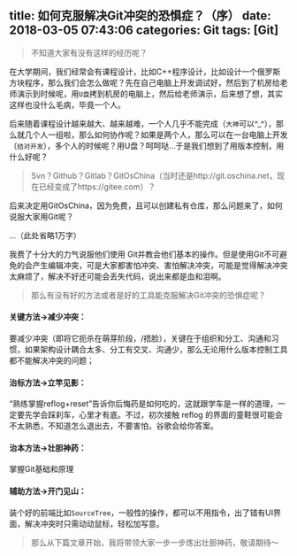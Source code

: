 title: 如何克服解决Git冲突的恐惧症？（序）
date: 2018-03-05 07:43:06
categories: Git
tags: [Git]
---
>不知道大家有没有这样的经历呢？

在大学期间，我们经常会有课程设计，比如C++程序设计，比如设计一个俄罗斯方块程序，那么我们会怎么做呢？先在自己电脑上开发调试好，然后到了机房给老师演示到时候呢，用`U盘`拷到机房的电脑上，然后给老师演示，后来想了想，其实这样也没什么毛病，毕竟一个人。

后来随着课程设计越来越大、越来越难，一个人几乎不能完成（`大神`可以^_^），那么就几个人一组啦，那么如何协作呢？如果是两个人，那么可以在一台电脑上开发（`结对开发`），多个人的时候呢？用U盘？呵呵哒...于是我们想到了用版本控制，用什么好呢？

>Svn？Github？Gitlab？GitOsChina（当时还是http://git.oschina.net，现在已经变成了https://gitee.com）？

后来决定用GitOsChina，因为免费，且可以创建私有仓库，那么问题来了，如何说服大家用Git呢？

...（此处省略1万字）

我费了十分大的力气说服他们使用 Git并教会他们基本的操作。但是使用Git不可避免的会产生编辑冲突，可是大家都害怕冲突、害怕解决冲突，可能是觉得解决冲突太麻烦了，解决不好还可能会丢失代码，说出来都是血和泪啊。

>那么有没有好的方法或者是好的工具能克服解决Git冲突的恐惧症呢？

<!--more-->

#### 关键方法->减少冲突：

要减少冲突（即将它扼杀在萌芽阶段，/捂脸），关键在于组织和分工、沟通和习惯，如果架构设计耦合太多、分工有交叉、沟通少，那么无论用什么版本控制工具都不能解决冲突的问题；

#### 治标方法->立竿见影：

“熟练掌握reflog+reset”告诉你后悔药是如何吃的，这就跟学车是一样的道理，一定要先学会踩刹车，心里才有底。不过，初次接触 reflog 的界面的童鞋很可能会不太熟悉，不知道怎么退出去，不要害怕，谷歌会给你答案。

#### 治本方法->壮胆神药：

掌握Git基础和原理

#### 辅助方法->开门见山：

装个好的前端比如`SourceTree`，一般性的操作，都可以不用指令，出了错有UI界面，解决冲突时只需动动鼠标，轻松加写意。

>那么从下篇文章开始，我将带领大家一步一步炼出壮胆神药，敬请期待～